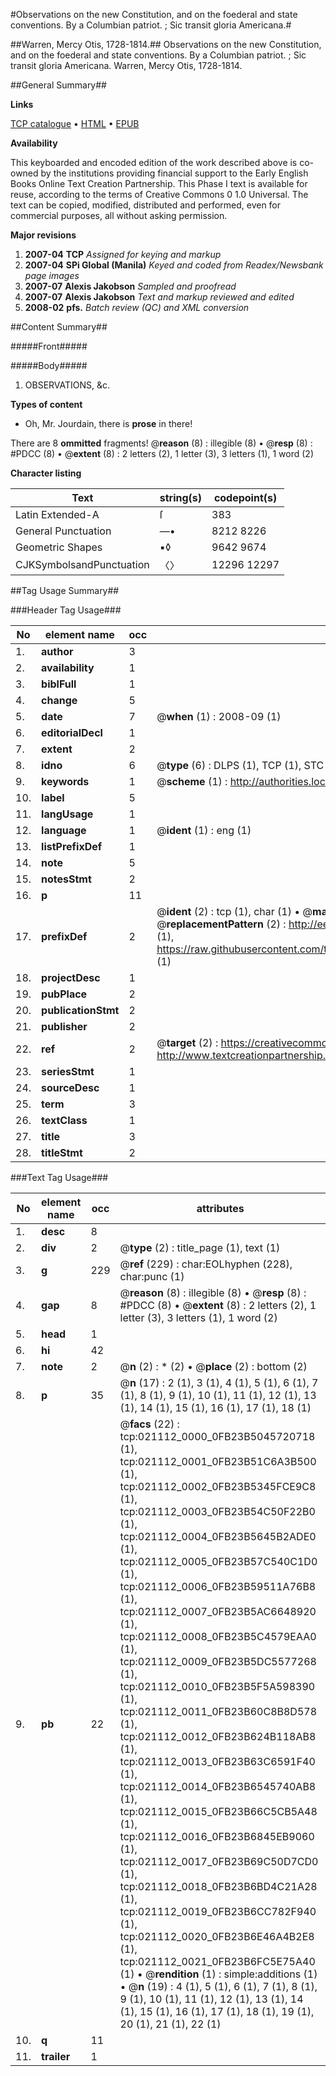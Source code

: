 #Observations on the new Constitution, and on the foederal and state conventions. By a Columbian patriot. ; Sic transit gloria Americana.#

##Warren, Mercy Otis, 1728-1814.##
Observations on the new Constitution, and on the foederal and state conventions. By a Columbian patriot. ; Sic transit gloria Americana.
Warren, Mercy Otis, 1728-1814.

##General Summary##

**Links**

[TCP catalogue](http://www.ota.ox.ac.uk/tcp/)  • 
[HTML](http://tei.it.ox.ac.uk/tcp/Texts-HTML/free/N16/N16431.html)  • 
[EPUB](http://tei.it.ox.ac.uk/tcp/Texts-EPUB/free/N16/N16431.epub)

**Availability**

This keyboarded and encoded edition of the
	       work described above is co-owned by the institutions
	       providing financial support to the Early English Books
	       Online Text Creation Partnership. This Phase I text is
	       available for reuse, according to the terms of Creative
	       Commons 0 1.0 Universal. The text can be copied,
	       modified, distributed and performed, even for
	       commercial purposes, all without asking permission.

**Major revisions**

1. __2007-04__ __TCP__ *Assigned for keying and markup*
1. __2007-04__ __SPi Global (Manila)__ *Keyed and coded from Readex/Newsbank page images*
1. __2007-07__ __Alexis Jakobson__ *Sampled and proofread*
1. __2007-07__ __Alexis Jakobson__ *Text and markup reviewed and edited*
1. __2008-02__ __pfs.__ *Batch review (QC) and XML conversion*

##Content Summary##

#####Front#####

#####Body#####

1. OBSERVATIONS, &c.

**Types of content**

  * Oh, Mr. Jourdain, there is **prose** in there!

There are 8 **ommitted** fragments! 
 @__reason__ (8) : illegible (8)  •  @__resp__ (8) : #PDCC (8)  •  @__extent__ (8) : 2 letters (2), 1 letter (3), 3 letters (1), 1 word (2)

**Character listing**


|Text|string(s)|codepoint(s)|
|---|---|---|
|Latin Extended-A|ſ|383|
|General Punctuation|—•|8212 8226|
|Geometric Shapes|▪◊|9642 9674|
|CJKSymbolsandPunctuation|〈〉|12296 12297|

##Tag Usage Summary##

###Header Tag Usage###

|No|element name|occ|attributes|
|---|---|---|---|
|1.|__author__|3||
|2.|__availability__|1||
|3.|__biblFull__|1||
|4.|__change__|5||
|5.|__date__|7| @__when__ (1) : 2008-09 (1)|
|6.|__editorialDecl__|1||
|7.|__extent__|2||
|8.|__idno__|6| @__type__ (6) : DLPS (1), TCP (1), STC (1), NOTIS (1), IMAGE-SET (1), EVANS-CITATION (1)|
|9.|__keywords__|1| @__scheme__ (1) : http://authorities.loc.gov/ (1)|
|10.|__label__|5||
|11.|__langUsage__|1||
|12.|__language__|1| @__ident__ (1) : eng (1)|
|13.|__listPrefixDef__|1||
|14.|__note__|5||
|15.|__notesStmt__|2||
|16.|__p__|11||
|17.|__prefixDef__|2| @__ident__ (2) : tcp (1), char (1)  •  @__matchPattern__ (2) : ([0-9\-]+):([0-9IVX]+) (1), (.+) (1)  •  @__replacementPattern__ (2) : http://eebo.chadwyck.com/downloadtiff?vid=$1&page=$2 (1), https://raw.githubusercontent.com/textcreationpartnership/Texts/master/tcpchars.xml#$1 (1)|
|18.|__projectDesc__|1||
|19.|__pubPlace__|2||
|20.|__publicationStmt__|2||
|21.|__publisher__|2||
|22.|__ref__|2| @__target__ (2) : https://creativecommons.org/publicdomain/zero/1.0/ (1), http://www.textcreationpartnership.org/docs/. (1)|
|23.|__seriesStmt__|1||
|24.|__sourceDesc__|1||
|25.|__term__|3||
|26.|__textClass__|1||
|27.|__title__|3||
|28.|__titleStmt__|2||


###Text Tag Usage###

|No|element name|occ|attributes|
|---|---|---|---|
|1.|__desc__|8||
|2.|__div__|2| @__type__ (2) : title_page (1), text (1)|
|3.|__g__|229| @__ref__ (229) : char:EOLhyphen (228), char:punc (1)|
|4.|__gap__|8| @__reason__ (8) : illegible (8)  •  @__resp__ (8) : #PDCC (8)  •  @__extent__ (8) : 2 letters (2), 1 letter (3), 3 letters (1), 1 word (2)|
|5.|__head__|1||
|6.|__hi__|42||
|7.|__note__|2| @__n__ (2) : * (2)  •  @__place__ (2) : bottom (2)|
|8.|__p__|35| @__n__ (17) : 2 (1), 3 (1), 4 (1), 5 (1), 6 (1), 7 (1), 8 (1), 9 (1), 10 (1), 11 (1), 12 (1), 13 (1), 14 (1), 15 (1), 16 (1), 17 (1), 18 (1)|
|9.|__pb__|22| @__facs__ (22) : tcp:021112_0000_0FB23B5045720718 (1), tcp:021112_0001_0FB23B51C6A3B500 (1), tcp:021112_0002_0FB23B5345FCE9C8 (1), tcp:021112_0003_0FB23B54C50F22B0 (1), tcp:021112_0004_0FB23B5645B2ADE0 (1), tcp:021112_0005_0FB23B57C540C1D0 (1), tcp:021112_0006_0FB23B59511A76B8 (1), tcp:021112_0007_0FB23B5AC6648920 (1), tcp:021112_0008_0FB23B5C4579EAA0 (1), tcp:021112_0009_0FB23B5DC5577268 (1), tcp:021112_0010_0FB23B5F5A598390 (1), tcp:021112_0011_0FB23B60C8B8D578 (1), tcp:021112_0012_0FB23B624B118AB8 (1), tcp:021112_0013_0FB23B63C6591F40 (1), tcp:021112_0014_0FB23B6545740AB8 (1), tcp:021112_0015_0FB23B66C5CB5A48 (1), tcp:021112_0016_0FB23B6845EB9060 (1), tcp:021112_0017_0FB23B69C50D7CD0 (1), tcp:021112_0018_0FB23B6BD4C21A28 (1), tcp:021112_0019_0FB23B6CC782F940 (1), tcp:021112_0020_0FB23B6E46A4B2E8 (1), tcp:021112_0021_0FB23B6FC5E75A40 (1)  •  @__rendition__ (1) : simple:additions (1)  •  @__n__ (19) : 4 (1), 5 (1), 6 (1), 7 (1), 8 (1), 9 (1), 10 (1), 11 (1), 12 (1), 13 (1), 14 (1), 15 (1), 16 (1), 17 (1), 18 (1), 19 (1), 20 (1), 21 (1), 22 (1)|
|10.|__q__|11||
|11.|__trailer__|1||
